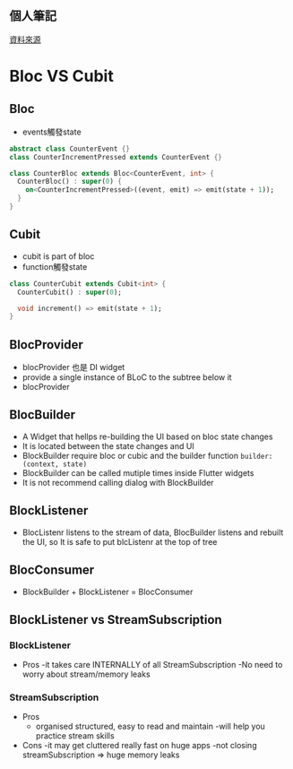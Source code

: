 ## 個人筆記
[資料來源](https://www.youtube.com/watch?v=THCkkQ-V1-8&list=PLptHs0ZDJKt9bJOOuaOXdCLSo7ir6gfVN)

# Bloc VS Cubit

## Bloc

- events觸發state

```dart
abstract class CounterEvent {}
class CounterIncrementPressed extends CounterEvent {}

class CounterBloc extends Bloc<CounterEvent, int> {
  CounterBloc() : super(0) {
    on<CounterIncrementPressed>((event, emit) => emit(state + 1));
  }
}
```

## Cubit

- cubit is part of bloc
- function觸發state

```dart
class CounterCubit extends Cubit<int> {
  CounterCubit() : super(0);

  void increment() => emit(state + 1);
}
```

## BlocProvider

- blocProvider 也是 DI widget
- provide a single instance of BLoC to the subtree below it
- blocProvider

## BlocBuilder

- A Widget that hellps re-building the UI based on bloc state changes
- It is located between the state changes and UI
- BlockBuilder require bloc or cubic and the builder function `builder: (context, state)`
- BlockBuilder can be called mutiple times inside Flutter widgets
- It is not recommend calling dialog with BlockBuilder

## BlockListener
- BlocListenr listens to the stream of data, BlocBuilder listens and rebuilt the UI, so It is safe to put blcListenr at the top of tree

## BlocConsumer
- BlockBuilder + BlockListener = BlocConsumer


## BlockListener vs StreamSubscription

### BlockListener
- Pros
  -it takes care INTERNALLY of all StreamSubscription
  -No need to worry about stream/memory leaks
### StreamSubscription
- Pros
  - organised structured, easy to read and maintain
  -will help you practice stream skills
- Cons
  -it may get cluttered really fast on huge apps
  -not closing streamSubscription => huge memory leaks

